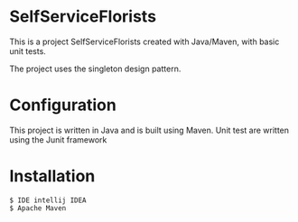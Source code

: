 # SelfServiceFlorists
This is a project SelfServiceFlorists created with Java/Maven, with basic unit tests. 

The project uses the singleton design pattern. 

# Configuration
This project is written in Java and is built using Maven. Unit test are written using the Junit framework

# Installation

```
$ IDE intellij IDEA
$ Apache Maven
